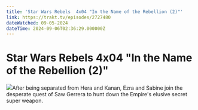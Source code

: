 ```yaml
---
title: 'Star Wars Rebels  4x04 "In the Name of the Rebellion (2)"' 
link: https://trakt.tv/episodes/2727480
dateWatched: 09-05-2024
dateTime: 2024-09-06T02:36:29.000000Z
---
```

# Star Wars Rebels  4x04 "In the Name of the Rebellion (2)"

![](https://walter-r2.trakt.tv/images/episodes/002/727/480/screenshots/thumb/af1d597df2.jpg)After being separated from Hera and Kanan, Ezra and Sabine join the desperate quest of Saw Gerrera to hunt down the Empire's elusive secret super weapon.